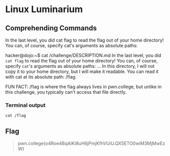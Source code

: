 # Linux Luminarium

## Comprehending Commands

In the last level, you did cat flag to read the flag out of your home directory! You can, of course, specify cat's arguments as absolute paths:

hacker@dojo:~$ cat /challenge/DESCRIPTION.md
In the last level, you did `cat flag` to read the flag out of your home directory!
You can, of course, specify `cat`'s arguments as absolute paths:
...
In this directory, I will not copy it to your home directory, but I will make it readable. You can read it with cat at its absolute path: /flag.

FUN FACT: /flag is where the flag always lives in pwn.college, but unlike in this challenge, you typically can't access that file directly.

### Terminal output

`cat /flag`

## Flag 

> pwn.college{o4Roe4BqAIKi8uH6jPmjKfhVUiU.QX5ETO0wiM3MjMwEzW}
